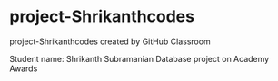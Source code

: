 # project-Shrikanthcodes
project-Shrikanthcodes created by GitHub Classroom

Student name: Shrikanth Subramanian
Database project on Academy Awards
